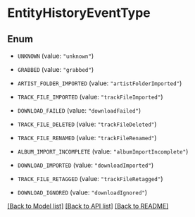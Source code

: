 # EntityHistoryEventType

## Enum


* `UNKNOWN` (value: `"unknown"`)

* `GRABBED` (value: `"grabbed"`)

* `ARTIST_FOLDER_IMPORTED` (value: `"artistFolderImported"`)

* `TRACK_FILE_IMPORTED` (value: `"trackFileImported"`)

* `DOWNLOAD_FAILED` (value: `"downloadFailed"`)

* `TRACK_FILE_DELETED` (value: `"trackFileDeleted"`)

* `TRACK_FILE_RENAMED` (value: `"trackFileRenamed"`)

* `ALBUM_IMPORT_INCOMPLETE` (value: `"albumImportIncomplete"`)

* `DOWNLOAD_IMPORTED` (value: `"downloadImported"`)

* `TRACK_FILE_RETAGGED` (value: `"trackFileRetagged"`)

* `DOWNLOAD_IGNORED` (value: `"downloadIgnored"`)


[[Back to Model list]](../README.md#documentation-for-models) [[Back to API list]](../README.md#documentation-for-api-endpoints) [[Back to README]](../README.md)


